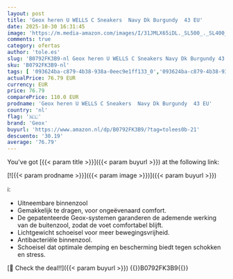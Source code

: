```yaml
---
layout: post
title: 'Geox heren U WELLS C Sneakers  Navy Dk Burgundy  43 EU'
date: 2025-10-30 16:31:45
image: 'https://m.media-amazon.com/images/I/31JMLX65iDL._SL500_._SL400_.jpg'
comments: true
category: ofertas
author: 'tole.es'
slug: 'B0792FK3B9-nl Geox heren U WELLS C Sneakers Navy Dk Burgundy 43 EU'
sku: 'B0792FK3B9-nl'
tags: [ '093624ba-c879-4b38-938a-0eec9e1ff133_0','093624ba-c879-4b38-938a-0eec9e1ff133_3601','Arborist Merchandising Root','Herenmode','Herenschoenen','Klassieke & modieuze herensneakers','Kleding, schoenen & sieraden','Kleding, schoenen en sieraden','New Arrivals','Self Service','Special Features Stores','geox','🇳🇱', ]
actualPrice: 76.79 EUR
currency: EUR
price: 76.79
comparePrice: 110.0 EUR
prodname: 'Geox heren U WELLS C Sneakers  Navy Dk Burgundy  43 EU'
country: 'nl'
flag: '🇳🇱'
brand: 'Geox'
buyurl: 'https://www.amazon.nl/dp/B0792FK3B9/?tag=tolees0b-21'
descuento: '30.19'
average: '76.79'
---
```


You've got [{{< param title >}}]({{< param buyurl >}}) at the following link:

[![{{< param prodname >}}]({{< param image >}})]({{< param buyurl >}})

ℹ️:

- Uitneembare binnenzool
- Gemakkelijk te dragen, voor ongeëvenaard comfort.
- De gepatenteerde Geox-systemen garanderen de ademende werking van de buitenzool, zodat de voet comfortabel blijft.
- Lichtgewicht schoeisel voor meer bewegingsvrijheid.
- Antibacteriële binnenzool.
- Schoeisel dat optimale demping en bescherming biedt tegen schokken en stress.

[🛒 Check the deal!!]({{< param buyurl >}})
{{<world>}}B0792FK3B9{{</world>}}
